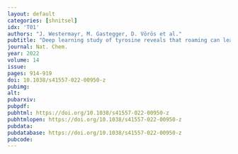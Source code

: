 ```yaml
---
layout: default
categories: [shnitsel]
idx: 'T01'
authors: "J. Westermayr, M. Gastegger, D. Vörös et al."
pubtitle: "Deep learning study of tyrosine reveals that roaming can lead to photodamage."
journal: Nat. Chem.
year: 2022
volume: 14
issue: 
pages: 914-919
doi: 10.1038/s41557-022-00950-z
pubimg:
alt:
pubarxiv: 
pubpdf: 
pubhtml: https://doi.org/10.1038/s41557-022-00950-z
pubhtmlopen: https://doi.org/10.1038/s41557-022-00950-z
pubdata: 
pubdatabase: https://doi.org/10.1038/s41557-022-00950-z
pubcode: 
---
```

